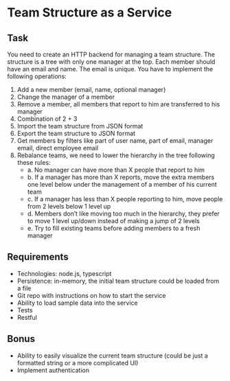 # Team Structure as a Service

## Task

You need to create an HTTP backend for managing a team structure. The structure is a tree with only one manager at the top. Each member should have an email and name. The email is unique. You have to implement the following operations:

1. Add a new member (email, name, optional manager)
2. Change the manager of a member
3. Remove a member, all members that report to him are transferred to his manager
4. Combination of 2 + 3
5. Import the team structure from JSON format
6. Export the team structure to JSON format
7. Get members by filters like part of user name, part of email, manager email, direct employee email
8. Rebalance teams, we need to lower the hierarchy in the tree following these rules:
   - a. No manager can have more than X people that report to him
   - b. If a manager has more than X reports, move the extra members one level below under the management of a member of his current team
   - c. If a manager has less than X people reporting to him, move people from 2 levels below 1 level up
   - d. Members don’t like moving too much in the hierarchy, they prefer to move 1 level up/down instead of making a jump of 2 levels
   - e. Try to fill existing teams before adding members to a fresh manager

## Requirements

- Technologies: node.js, typescript
- Persistence: in-memory, the initial team structure could be loaded from a file
- Git repo with instructions on how to start the service
- Ability to load sample data into the service
- Tests
- Restful

## Bonus

- Ability to easily visualize the current team structure (could be just a formatted string or a more complicated UI)
- Implement authentication
